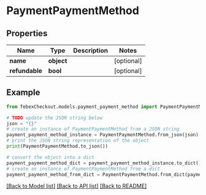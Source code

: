 # PaymentPaymentMethod


## Properties

Name | Type | Description | Notes
------------ | ------------- | ------------- | -------------
**name** | **object** |  | [optional] 
**refundable** | **bool** |  | [optional] 

## Example

```python
from TebexCheckout.models.payment_payment_method import PaymentPaymentMethod

# TODO update the JSON string below
json = "{}"
# create an instance of PaymentPaymentMethod from a JSON string
payment_payment_method_instance = PaymentPaymentMethod.from_json(json)
# print the JSON string representation of the object
print(PaymentPaymentMethod.to_json())

# convert the object into a dict
payment_payment_method_dict = payment_payment_method_instance.to_dict()
# create an instance of PaymentPaymentMethod from a dict
payment_payment_method_from_dict = PaymentPaymentMethod.from_dict(payment_payment_method_dict)
```
[[Back to Model list]](../README.md#documentation-for-models) [[Back to API list]](../README.md#documentation-for-api-endpoints) [[Back to README]](../README.md)


